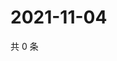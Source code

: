 # 2021-11-04

共 0 条

<!-- BEGIN WEIBO -->
<!-- 最后更新时间 Thu Nov 04 2021 03:00:52 GMT+0800 (China Standard Time) -->

<!-- END WEIBO -->
